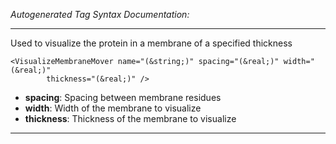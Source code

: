 _Autogenerated Tag Syntax Documentation:_

---
Used to visualize the protein in a membrane of a specified thickness

```
<VisualizeMembraneMover name="(&string;)" spacing="(&real;)" width="(&real;)"
        thickness="(&real;)" />
```

-   **spacing**: Spacing between membrane residues
-   **width**: Width of the membrane to visualize
-   **thickness**: Thickness of the membrane to visualize

---
